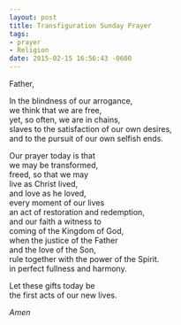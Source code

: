 ```yaml
---
layout: post
title: Transfiguration Sunday Prayer
tags:
- prayer
- Religion
date: 2015-02-15 16:56:43 -0600
---
```


Father,

In the blindness of our arrogance,  
we think that we are free,  
yet, so often, we are in chains,  
slaves to the satisfaction of our own desires,  
and to the pursuit of our own selfish ends.  

Our prayer today is that  
we may be transformed,  
freed, so that we may  
live as Christ lived,  
and love as he loved,  
every moment of our lives  
an act of restoration and redemption,  
and our faith a witness to  
coming of the Kingdom of God,  
when the justice of the Father  
and the love of the Son,  
rule together with the power of the Spirit.  
in perfect fullness and harmony.

Let these gifts today be  
the first acts of our new lives.  

*Amen*
